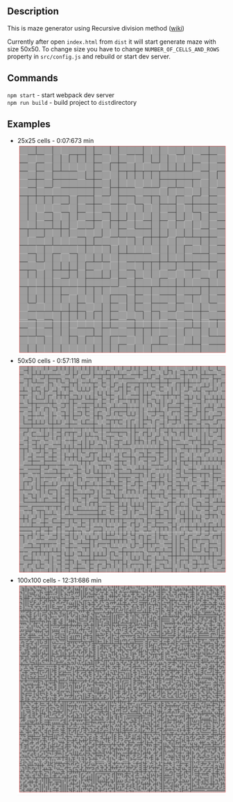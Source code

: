 ## Description

This is maze generator using Recursive division method ([wiki](https://en.wikipedia.org/wiki/Maze_generation_algorithm))

Currently after open `index.html` from `dist` it will start generate maze with size 50x50. 
To change size you have to change `NUMBER_OF_CELLS_AND_ROWS` property in `src/config.js` and rebuild or start dev server.

## Commands

`npm start` - start webpack dev server <br>
`npm run build` - build project to `dist`directory

## Examples

- 25x25 cells - 0:07:673 min
![alt text](readme_assets/maze-25x25.png "25x25-7673")
- 50x50 cells - 0:57:118 min
![alt text](readme_assets/maze-50x50.png "50x50-57118ms")
- 100x100 cells - 12:31:686 min
![alt text](readme_assets/maze-100x100.png "100x100-751686ms")
